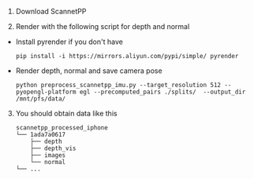 1. Download ScannetPP

2. Render with the following script for depth and normal

- Install pyrender if you don't have

    ```
    pip install -i https://mirrors.aliyun.com/pypi/simple/ pyrender

    ```

- Render depth, normal and save camera pose

    ```
    python preprocess_scannetpp_imu.py --target_resolution 512 --pyopengl-platform egl --precomputed_pairs ./splits/  --output_dir /mnt/pfs/data/
    ```


3. You should obtain data like this
    ```
    scannetpp_processed_iphone
    └── 1ada7a0617
        ├── depth
        ├── depth_vis
        ├── images
        └── normal
    └── ...
    ```
